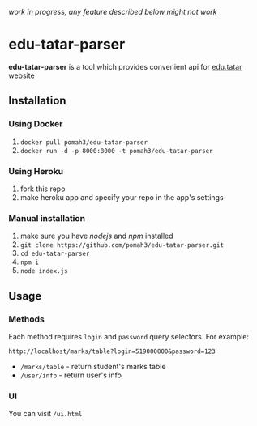 *work in progress, any feature described below might not work*

# edu-tatar-parser

**edu-tatar-parser** is a tool which provides convenient api for [edu.tatar](https://edu.tatar.ru) website

## Installation

### Using Docker

1. `docker pull pomah3/edu-tatar-parser`
1. `docker run -d -p 8000:8000 -t pomah3/edu-tatar-parser`

### Using Heroku

1. fork this repo
1. make heroku app and specify your repo in the app's settings

### Manual installation

1. make sure you have *nodejs* and *npm* installed
1. `git clone https://github.com/pomah3/edu-tatar-parser.git`
1. `cd edu-tatar-parser`
1. `npm i`
1. `node index.js`

## Usage

### Methods

Each method requires `login` and `password` query selectors. For example:

`http://localhost/marks/table?login=519000000&password=123`

- `/marks/table` - return student's marks table
- `/user/info` - return user's info

### UI

You can visit `/ui.html`
